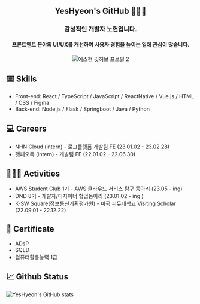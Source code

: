 <div align="center">

## YesHyeon's GitHub 🧑🏻‍💻
 
  
 ### 감성적인 개발자 **노현**입니다.

#### 프론트엔트 분야의 UI/UX를 개선하여 사용자 경험을 높이는 일에 관심이 많습니다.
  
![예스현 깃허브 프로필 2](https://user-images.githubusercontent.com/81014501/162112028-8be4e01a-03f2-4021-8c35-78af2f4c6022.jpg)

  </div>

##  ⌨️ Skills 
  - Front-end: React / TypeScript / JavaScript / ReactNative / Vue.js / HTML / CSS / Figma
  - Back-end: Node.js / Flask / Springboot / Java / Python

## 💻 Careers 
- NHN Cloud (intern) - 로그플랫폼 개발팀 FE (23.01.02 - 23.02.28)
- 펫페오톡 (intern) - 개발팀 FE (22.01.02 - 22.06.30)
  
## 🧑🏻‍💻 Activities 
- AWS Student Club 1기 - AWS 클라우드 서비스 탐구 동아리 (23.05 - ing)
- DND 8기 - 개발자/디자이너 협업동아리  (23.01.02 - ing )
- K-SW Square(정보통신기획평가원) - 미국 퍼듀대학교 Visiting Scholar (22.09.01 - 22.12.22)



##  📜 Certificate
- ADsP 
- SQLD 
- 컴퓨터활용능력 1급

##  📈 Github Status

![YesHyeon's GitHub stats](https://github-readme-stats.vercel.app/api?username=YesHyeon&show_icons=true&theme=highcontrast)



